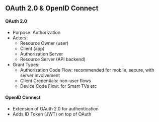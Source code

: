 ## OAuth 2.0 & OpenID Connect

#### OAuth 2.0
- Purpose: Authorization
- Actors:
	- Resource Owner (user)
	- Client (app)
	- Authorization Server
	- Resource Server (API backend)
- Grant Types:
	- Authorization Code Flow: recommended for mobile, secure, with server involvement
	- Client Credentials: non-user flows
	- Device Code Flow: for Smart TVs etc

#### OpenID Connect
- Extension of OAuth 2.0 for authentication
- Adds ID Token (JWT) on top of OAuth